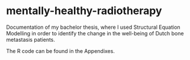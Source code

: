 # mentally-healthy-radiotherapy
Documentation of my bachelor thesis, where I used Structural Equation Modelling in order to identify the change in the well-being of Dutch bone metastasis patients.

The R code can be found in the Appendixes.
